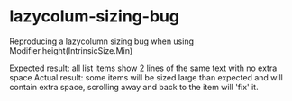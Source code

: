 # lazycolum-sizing-bug
Reproducing a lazycolumn sizing bug when using Modifier.height(IntrinsicSize.Min)

Expected result: all list items show 2 lines of the same text with no extra space
Actual result: some items will be sized large than expected and will contain extra space,
scrolling away and back to the item will 'fix' it.
